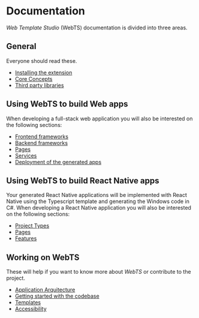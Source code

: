 # Documentation
*Web Template Studio* (WebTS) documentation is divided into three areas.

## General
Everyone should read these.

- [Installing the extension](install.md)
- [Core Concepts](concepts.md)
- [Third party libraries](third-party-libraries.md)

## Using WebTS to build Web apps
When developing a full-stack web application you will also be interested on the following sections:
- [Frontend frameworks](generated-apps/web/frontend-frameworks/readme.md)
- [Backend frameworks](generated-apps/web/backend-frameworks/readme.md)
- [Pages](generated-apps/web/pages/readme.md)
- [Services](generated-apps/web/services/readme.md)
- [Deployment of the generated apps](generated-apps/web/deployment.md)

## Using WebTS to build React Native apps
Your generated React Native applications will be implemented with React Native using the Typescript template and generating the Windows code in C#.
When developing a React Native application you will also be interested on the following sections:
- [Project Types](generated-apps/react-native/project-types/readme.md)
- [Pages](generated-apps/react-native/pages/readme.md)
- [Features](generated-apps/react-native/features/readme.md)

## Working on WebTS
These will help if you want to know more about *WebTS* or contribute to the project.

- [Application Arquitecture](contributing/application-architecture.md)
- [Getting started with the codebase](contributing/getting-started-developers.md)
- [Templates](contributing/templates.md)
- [Accessibility](contributing/accessibility.md)
